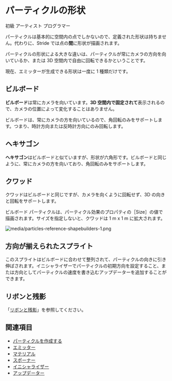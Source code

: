 # パーティクルの形状

<span class="label label-doc-level">初級</span>
<span class="label label-doc-audience">アーティスト</span>
<span class="label label-doc-audience">プログラマー</span>

パーティクルは基本的に空間内の点でしかないので、定義された形状は持ちません。代わりに、Stride では点の**間**に形状が描画されます。

パーティクルの形状による大きな違いは、パーティクルが常にカメラの方向を向いているか、または 3D 空間内で自由に回転できるかということです。

現在、エミッターが生成できる形状は一度に 1 種類だけです。

## ビルボード

**ビルボード**は常にカメラを向いています。**3D 空間内で固定されて**表示されるので、カメラの位置によって変化することはありません。

ビルボードは、常にカメラの方を向いているので、角回転のみをサポートします。つまり、時計方向または反時計方向にのみ回転します。

## ヘキサゴン

**ヘキサゴン**はビルボードと似ていますが、形状が六角形です。ビルボードと同じように、常にカメラの方を向いており、角回転のみをサポートします。

## クワッド

クワッドはビルボードと同じですが、カメラを向くように回転せず、3D の向きと回転をサポートします。

ビルボード パーティクルは、パーティクル効果のプロパティの［Size］の値で描画されます。サイズを指定しないと、クワッドは 1 m x 1 m に拡大されます。

![media/particles-reference-shapebuilders-1.png](media/particles-reference-shapebuilders-1.png)

## 方向が揃えられたスプライト

このスプライトはビルボードに合わせて整列されて、パーティクルの向きに引き伸ばされます。イニシャライザーでパーティクルの初期方向を設定すること、または方向としてパーティクルの速度を書き込むアップデーターを追加することができます。

## リボンと残影

「[リボンと残影](ribbons-and-trails.md)」を参照してください。

## 関連項目

* [パーティクルを作成する](create-particles.md)
* [エミッター](emitters.md)
* [マテリアル](materials.md)
* [スポーナー](spawners.md)
* [イニシャライザー](initializers.md)
* [アップデーター](updaters.md)
